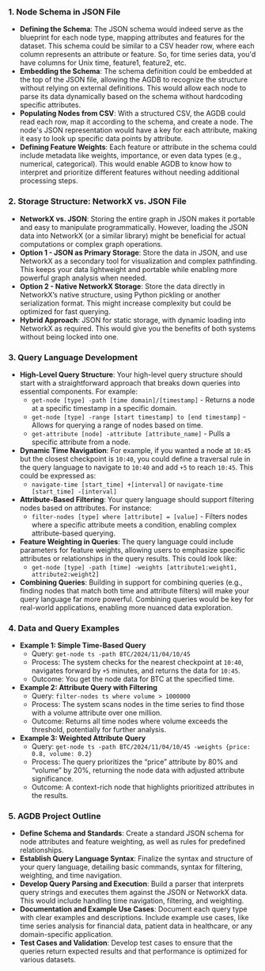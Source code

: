 
### 1. **Node Schema in JSON File**
   - **Defining the Schema**: The JSON schema would indeed serve as the blueprint for each node type, mapping attributes and features for the dataset. This schema could be similar to a CSV header row, where each column represents an attribute or feature. So, for time series data, you'd have columns for Unix time, feature1, feature2, etc.
   - **Embedding the Schema**: The schema definition could be embedded at the top of the JSON file, allowing the AGDB to recognize the structure without relying on external definitions. This would allow each node to parse its data dynamically based on the schema without hardcoding specific attributes.
   - **Populating Nodes from CSV**: With a structured CSV, the AGDB could read each row, map it according to the schema, and create a node. The node's JSON representation would have a key for each attribute, making it easy to look up specific data points by attribute.
   - **Defining Feature Weights**: Each feature or attribute in the schema could include metadata like weights, importance, or even data types (e.g., numerical, categorical). This would enable AGDB to know how to interpret and prioritize different features without needing additional processing steps.

### 2. **Storage Structure: NetworkX vs. JSON File**
   - **NetworkX vs. JSON**: Storing the entire graph in JSON makes it portable and easy to manipulate programmatically. However, loading the JSON data into NetworkX (or a similar library) might be beneficial for actual computations or complex graph operations. 
   - **Option 1 - JSON as Primary Storage**: Store the data in JSON, and use NetworkX as a secondary tool for visualization and complex pathfinding. This keeps your data lightweight and portable while enabling more powerful graph analysis when needed.
   - **Option 2 - Native NetworkX Storage**: Store the data directly in NetworkX’s native structure, using Python pickling or another serialization format. This might increase complexity but could be optimized for fast querying.
   - **Hybrid Approach**: JSON for static storage, with dynamic loading into NetworkX as required. This would give you the benefits of both systems without being locked into one.

### 3. **Query Language Development**
   - **High-Level Query Structure**: Your high-level query structure should start with a straightforward approach that breaks down queries into essential components. For example:
     - `get-node [type] -path [time domain]/[timestamp]` - Returns a node at a specific timestamp in a specific domain.
     - `get-node [type] -range [start timestamp] to [end timestamp]` - Allows for querying a range of nodes based on time.
     - `get-attribute [node] -attribute [attribute_name]` - Pulls a specific attribute from a node.
   - **Dynamic Time Navigation**: For example, if you wanted a node at `10:45` but the closest checkpoint is `10:40`, you could define a traversal rule in the query language to navigate to `10:40` and add `+5` to reach `10:45`. This could be expressed as:
     - `navigate-time [start_time] +[interval]` or `navigate-time [start_time] -[interval]`
   - **Attribute-Based Filtering**: Your query language should support filtering nodes based on attributes. For instance:
     - `filter-nodes [type] where [attribute] = [value]` - Filters nodes where a specific attribute meets a condition, enabling complex attribute-based querying.
   - **Feature Weighting in Queries**: The query language could include parameters for feature weights, allowing users to emphasize specific attributes or relationships in the query results. This could look like:
     - `get-node [type] -path [time] -weights [attribute1:weight1, attribute2:weight2]`
   - **Combining Queries**: Building in support for combining queries (e.g., finding nodes that match both time and attribute filters) will make your query language far more powerful. Combining queries would be key for real-world applications, enabling more nuanced data exploration.

### 4. **Data and Query Examples**
   - **Example 1: Simple Time-Based Query**
     - Query: `get-node ts -path BTC/2024/11/04/10/45`
     - Process: The system checks for the nearest checkpoint at `10:40`, navigates forward by `+5` minutes, and returns the data for `10:45`.
     - Outcome: You get the node data for BTC at the specified time.
   - **Example 2: Attribute Query with Filtering**
     - Query: `filter-nodes ts where volume > 1000000`
     - Process: The system scans nodes in the time series to find those with a volume attribute over one million.
     - Outcome: Returns all time nodes where volume exceeds the threshold, potentially for further analysis.
   - **Example 3: Weighted Attribute Query**
     - Query: `get-node ts -path BTC/2024/11/04/10/45 -weights {price: 0.8, volume: 0.2}`
     - Process: The query prioritizes the “price” attribute by 80% and “volume” by 20%, returning the node data with adjusted attribute significance.
     - Outcome: A context-rich node that highlights prioritized attributes in the results.

### 5. **AGDB Project Outline**
   - **Define Schema and Standards**: Create a standard JSON schema for node attributes and feature weighting, as well as rules for predefined relationships.
   - **Establish Query Language Syntax**: Finalize the syntax and structure of your query language, detailing basic commands, syntax for filtering, weighting, and time navigation.
   - **Develop Query Parsing and Execution**: Build a parser that interprets query strings and executes them against the JSON or NetworkX data. This would include handling time navigation, filtering, and weighting.
   - **Documentation and Example Use Cases**: Document each query type with clear examples and descriptions. Include example use cases, like time series analysis for financial data, patient data in healthcare, or any domain-specific application.
   - **Test Cases and Validation**: Develop test cases to ensure that the queries return expected results and that performance is optimized for various datasets.
